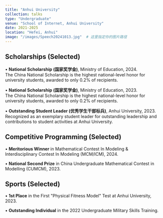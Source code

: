 ```yaml
---
title: "Anhui University"
collection: talks
type: "Undergraduate"
venue: "School of Internet, Anhui University"
date: 2021-2025
location: "Hefei, Anhui"
image: "/images/Speech20241013.jpg"  # 这里指定你的图片路径
---
```


## Scholarships (Selected)

• **National Scholarship (国家奖学金)**, Ministry of Education, 2024.  
   The China National Scholarship is the highest national-level honor for university students, awarded to only 0.2% of recipients.
   
• **National Scholarship (国家奖学金)**, Ministry of Education, 2023.  
   The China National Scholarship is the highest national-level honor for university students, awarded to only 0.2% of recipients.

• **Outstanding Student Leader (优秀学生干部标兵)**, Anhui University, 2023.  
   Recognized as an exemplary student leader for outstanding leadership and contributions to student activities at Anhui University.

## Competitive Programming (Selected)

• **Meritorious Winner** in Mathematical Contest In Modeling & Interdisciplinary Contest In Modeling (MCM/ICM), 2024.

• **National Second Prize** in China Undergraduate Mathematical Contest in Modelling (CUMCM), 2023.  

## Sports (Selected)

• **1st Place** in the First "Physical Fitness Model" Test at Anhui University, 2023.

• **Outstanding Individual** in the 2022 Undergraduate Military Skills Training.

